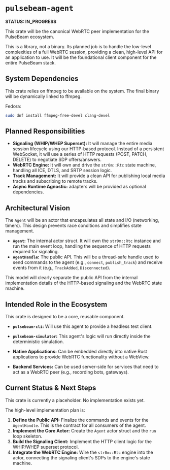 # `pulsebeam-agent`

**STATUS: IN_PROGRESS**

This crate will be the canonical WebRTC peer implementation for the PulseBeam ecosystem.

This is a library, not a binary. Its planned job is to handle the low-level complexities of a full WebRTC session, providing a clean, high-level API for an application to use. It will be the foundational client component for the entire PulseBeam stack.

## System Dependencies

This crate relies on ffmpeg to be available on the system. The final binary will be dynamically linked to ffmpeg.

Fedora:

```bash
sudo dnf install ffmpeg-free-devel clang-devel
```


## Planned Responsibilities

-   **Signaling (WHIP/WHEP Superset):** It will manage the entire media session lifecycle using our HTTP-based protocol. Instead of a persistent WebSocket, it will use a series of HTTP requests (POST, PATCH, DELETE) to negotiate SDP offers/answers.
-   **WebRTC Engine:** It will own and drive the `str0m::Rtc` state machine, handling all ICE, DTLS, and SRTP session logic.
-   **Track Management:** It will provide a clean API for publishing local media tracks and subscribing to remote tracks.
-   **Async Runtime Agnostic:** adapters will be provided as optional dependencies.

## Architectural Vision

The `Agent` will be an actor that encapsulates all state and I/O (networking, timers). This design prevents race conditions and simplifies state management.

-   **`Agent`:** The internal actor struct. It will own the `str0m::Rtc` instance and run the main event loop, handling the sequence of HTTP requests required for signaling.
-   **`AgentHandle`:** The public API. This will be a thread-safe handle used to send commands to the agent (e.g., `connect`, `publish_track`) and receive events from it (e.g., `TrackAdded`, `Disconnected`).

This model will clearly separate the public API from the internal implementation details of the HTTP-based signaling and the WebRTC state machine.

## Intended Role in the Ecosystem

This crate is designed to be a core, reusable component.

-   **`pulsebeam-cli`:** Will use this agent to provide a headless test client.

-   **`pulsebeam-simulator`:** This agent's logic will run directly inside the deterministic simulation.

-   **Native Applications:** Can be embedded directly into native Rust applications to provide WebRTC functionality without a WebView.

-   **Backend Services:** Can be used server-side for services that need to act as a WebRTC peer (e.g., recording bots, gateways).

## Current Status & Next Steps

This crate is currently a placeholder. No implementation exists yet.

The high-level implementation plan is:

1.  **Define the Public API:** Finalize the commands and events for the `AgentHandle`. This is the contract for all consumers of the agent.
2.  **Implement the Core Actor:** Create the `Agent` actor struct and the `run` loop skeleton.
3.  **Build the Signaling Client:** Implement the HTTP client logic for the WHIP/WHEP superset protocol.
4.  **Integrate the WebRTC Engine:** Wire the `str0m::Rtc` engine into the actor, connecting the signaling client's SDPs to the engine's state machine.
